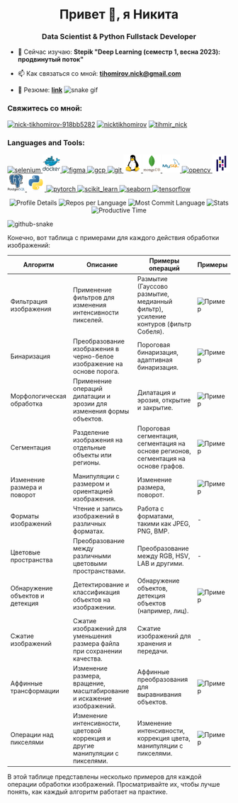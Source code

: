 <h1 align="center">Привет 👋, я Никита</h1>
<h3 align="center">Data Scientist & Python Fullstack Developer</h3>

- 🌱 Сейчас изучаю: **Stepik "Deep Learning (семестр 1, весна 2023): продвинутый поток"**

- 📫 Как связаться со мной: **tihomirov.nick@gmail.com**

- 📄 Резюме: [**link**](https://www.notion.so/fecfc06e398f4d21968460ee2084488a?pvs=4)
![snake gif](https://github.com/tihomirov-nick/tihomirov-nick/blob/output/github-contribution-grid-snake.gif)

<h3 align="left">Свяжитесь со мной:</h3>
<p align="left">
<a href="https://linkedin.com/in/nick-tikhomirov-918bb5282" target="blank"><img align="center" src="https://raw.githubusercontent.com/rahuldkjain/github-profile-readme-generator/master/src/images/icons/Social/linked-in-alt.svg" alt="nick-tikhomirov-918bb5282" height="30" width="40" /></a>
<a href="https://kaggle.com/nicktikhomirov" target="blank"><img align="center" src="https://raw.githubusercontent.com/rahuldkjain/github-profile-readme-generator/master/src/images/icons/Social/kaggle.svg" alt="nicktikhomirov" height="30" width="40" /></a>
<a href="https://instagram.com/tihmir_nick" target="blank"><img align="center" src="https://raw.githubusercontent.com/rahuldkjain/github-profile-readme-generator/master/src/images/icons/Social/instagram.svg" alt="tihmir_nick" height="30" width="40" /></a>
</p>

<h3 align="left">Languages and Tools:</h3>
<p align="left"> <a href="https://www.selenium.dev" target="_blank" rel="noreferrer"> <img src="https://raw.githubusercontent.com/detain/svg-logos/780f25886640cef088af994181646db2f6b1a3f8/svg/selenium-logo.svg" alt="selenium" width="40" height="40"/> </a> <a href="https://www.docker.com/" target="_blank" rel="noreferrer"> <img src="https://raw.githubusercontent.com/devicons/devicon/master/icons/docker/docker-original-wordmark.svg" alt="docker" width="40" height="40"/> </a> <a href="https://www.figma.com/" target="_blank" rel="noreferrer"> <img src="https://www.vectorlogo.zone/logos/figma/figma-icon.svg" alt="figma" width="40" height="40"/> </a> <a href="https://cloud.google.com" target="_blank" rel="noreferrer"> <img src="https://www.vectorlogo.zone/logos/google_cloud/google_cloud-icon.svg" alt="gcp" width="40" height="40"/> </a> <a href="https://git-scm.com/" target="_blank" rel="noreferrer"> <img src="https://www.vectorlogo.zone/logos/git-scm/git-scm-icon.svg" alt="git" width="40" height="40"/> </a> <a href="https://www.linux.org/" target="_blank" rel="noreferrer"> <img src="https://raw.githubusercontent.com/devicons/devicon/master/icons/linux/linux-original.svg" alt="linux" width="40" height="40"/> </a> <a href="https://www.mongodb.com/" target="_blank" rel="noreferrer"> <img src="https://raw.githubusercontent.com/devicons/devicon/master/icons/mongodb/mongodb-original-wordmark.svg" alt="mongodb" width="40" height="40"/> </a> <a href="https://www.mysql.com/" target="_blank" rel="noreferrer"> <img src="https://raw.githubusercontent.com/devicons/devicon/master/icons/mysql/mysql-original-wordmark.svg" alt="mysql" width="40" height="40"/> </a> <a href="https://opencv.org/" target="_blank" rel="noreferrer"> <img src="https://www.vectorlogo.zone/logos/opencv/opencv-icon.svg" alt="opencv" width="40" height="40"/> </a> <a href="https://pandas.pydata.org/" target="_blank" rel="noreferrer"> <img src="https://raw.githubusercontent.com/devicons/devicon/2ae2a900d2f041da66e950e4d48052658d850630/icons/pandas/pandas-original.svg" alt="pandas" width="40" height="40"/> </a> <a href="https://www.postgresql.org" target="_blank" rel="noreferrer"> <img src="https://raw.githubusercontent.com/devicons/devicon/master/icons/postgresql/postgresql-original-wordmark.svg" alt="postgresql" width="40" height="40"/> </a> <a href="https://www.python.org" target="_blank" rel="noreferrer"> <img src="https://raw.githubusercontent.com/devicons/devicon/master/icons/python/python-original.svg" alt="python" width="40" height="40"/> </a> <a href="https://pytorch.org/" target="_blank" rel="noreferrer"> <img src="https://www.vectorlogo.zone/logos/pytorch/pytorch-icon.svg" alt="pytorch" width="40" height="40"/> </a> <a href="https://scikit-learn.org/" target="_blank" rel="noreferrer"> <img src="https://upload.wikimedia.org/wikipedia/commons/0/05/Scikit_learn_logo_small.svg" alt="scikit_learn" width="40" height="40"/> </a> <a href="https://seaborn.pydata.org/" target="_blank" rel="noreferrer"> <img src="https://seaborn.pydata.org/_images/logo-mark-lightbg.svg" alt="seaborn" width="40" height="40"/> </a> <a href="https://www.tensorflow.org" target="_blank" rel="noreferrer"> <img src="https://www.vectorlogo.zone/logos/tensorflow/tensorflow-icon.svg" alt="tensorflow" width="40" height="40"/> </a> </p>


<p align="center">
  <img src="http://github-profile-summary-cards.vercel.app/api/cards/profile-details?username=tihomirov-nick&theme=tokyonight" alt="Profile Details">
  <img src="http://github-profile-summary-cards.vercel.app/api/cards/repos-per-language?username=tihomirov-nick&theme=tokyonight" alt="Repos per Language">
  <img src="http://github-profile-summary-cards.vercel.app/api/cards/most-commit-language?username=tihomirov-nick&theme=tokyonight" alt="Most Commit Language">
  <img src="http://github-profile-summary-cards.vercel.app/api/cards/stats?username=tihomirov-nick&theme=tokyonight" alt="Stats">
  <img src="http://github-profile-summary-cards.vercel.app/api/cards/productive-time?username=tihomirov-nick&theme=tokyonight&utcOffset=3" alt="Productive Time">
</p>


<picture>
  <source media="(prefers-color-scheme: dark)" srcset="github-user-contribution.sv" />
  <img alt="github-snake" src="github-snake.svg" />
</picture>

Конечно, вот таблица с примерами для каждого действия обработки изображений:

| Алгоритм                     | Описание                                                | Примеры операций                                       | Примеры                                |
|------------------------------|--------------------------------------------------------|-------------------------------------------------------|----------------------------------------|
| Фильтрация изображения       | Применение фильтров для изменения интенсивности пикселей. | Размытие (Гауссово размытие, медианный фильтр), усиление контуров (фильтр Собеля). | ![Пример](example_blur_edge.jpg)   |
| Бинаризация                  | Преобразование изображения в черно-белое изображение на основе порога. | Пороговая бинаризация, адаптивная бинаризация.    | ![Пример](example_binary.jpg)      |
| Морфологическая обработка    | Применение операций дилатации и эрозии для изменения формы объектов. | Дилатация и эрозия, открытие и закрытие.         | ![Пример](example_morphology.jpg)   |
| Сегментация                  | Разделение изображения на отдельные объекты или регионы. | Пороговая сегментация, сегментация на основе регионов, сегментация на основе графов. | ![Пример](example_segmentation.jpg) |
| Изменение размера и поворот  | Манипуляции с размером и ориентацией изображения.    | Изменение размера, поворот.                        | ![Пример](example_resize_rotate.jpg) |
| Форматы изображений          | Чтение и запись изображений в различных форматах.   | Работа с форматами, такими как JPEG, PNG, BMP.     | -                                      |
| Цветовые пространства        | Преобразование между различными цветовыми пространствами. | Преобразование между RGB, HSV, LAB и другими.      | -                                      |
| Обнаружение объектов и детекция | Детектирование и классификация объектов на изображении. | Обнаружение объектов, детекция объектов (например, лиц). | ![Пример](example_detection.jpg)    |
| Сжатие изображений           | Сжатие изображений для уменьшения размера файла при сохранении качества. | Сжатие изображений для хранения и передачи.     | -                                      |
| Аффинные трансформации       | Изменение размера, вращение, масштабирование и искажение изображений. | Аффинные преобразования для выравнивания объектов. | ![Пример](example_affine.jpg)       |
| Операции над пикселями       | Изменение интенсивности, цветовой коррекция и другие манипуляции с пикселями. | Изменение интенсивности, коррекция цвета, манипуляции с пикселями. | ![Пример](example_pixel_operations.jpg) |

В этой таблице представлены несколько примеров для каждой операции обработки изображений. Просматривайте их, чтобы лучше понять, как каждый алгоритм работает на практике.

